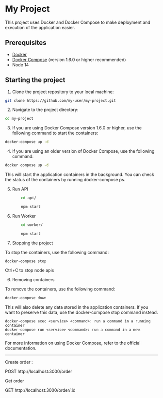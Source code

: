 # My Project

This project uses Docker and Docker Compose to make deployment and execution of the application easier.

## Prerequisites

- [Docker](https://www.docker.com/)
- [Docker Compose](https://docs.docker.com/compose/) (version 1.6.0 or higher recommended)
- Node 14

## Starting the project

1. Clone the project repository to your local machine:

```bash
git clone https://github.com/my-user/my-project.git
```

2. Navigate to the project directory:

```bash
cd my-project
```

3. If you are using Docker Compose version 1.6.0 or higher, use the following command to start the containers:

```bash
docker-compose up -d
```

4. If you are using an older version of Docker Compose, use the following command:

```bash
docker compose up -d
```

This will start the application containers in the background. You can check the status of the containers by running docker-compose ps.

5. Run API

    ```bash
        cd api/
    ```
    
    ```bash
        npm start
    ```
7. Run Worker

    ```bash
        cd worker/
    ```
    
    ```bash
        npm start
    ```

5. Stopping the project

To stop the containers, use the following command:
```bash
docker-compose stop
```

Ctrl+C to stop node apis


6. Removing containers

To remove the containers, use the following command:
```bash
docker-compose down
```
This will also delete any data stored in the application containers. If you want to preserve this data, use the docker-compose stop command instead.


    docker-compose exec <service> <command>: run a command in a running container
    docker-compose run <service> <command>: run a command in a new container

For more information on using Docker Compose, refer to the official documentation.

_________________________________________________________________________

Create order :

POST http://localhost:3000/order

Get order

GET http://localhost:3000/order/:id

